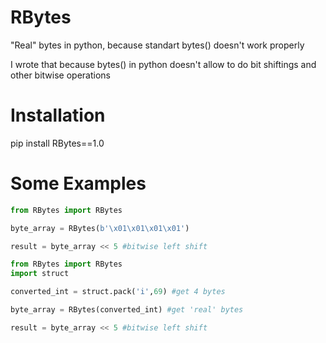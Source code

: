 # RBytes
"Real" bytes in python, because standart bytes() doesn't work properly

I wrote that because bytes() in python doesn't allow to do bit shiftings and other bitwise operations

# Installation
pip install RBytes==1.0

# Some Examples

```python
from RBytes import RBytes

byte_array = RBytes(b'\x01\x01\x01\x01')

result = byte_array << 5 #bitwise left shift

```

```python
from RBytes import RBytes
import struct

converted_int = struct.pack('i',69) #get 4 bytes

byte_array = RBytes(converted_int) #get 'real' bytes

result = byte_array << 5 #bitwise left shift

```